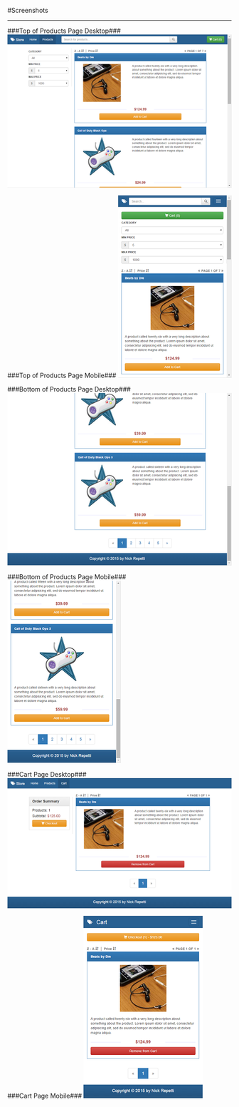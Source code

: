 #Screenshots
<hr>

###Top of Products Page Desktop###
![Desktop View](products-top-desktop.png)

###Top of Products Page Mobile###
![Mobile View](products-top-mobile.png)

###Bottom of Products Page Desktop###
![Desktop View](products-bottom-desktop.png)

###Bottom of Products Page Mobile###
![Mobile View](products-bottom-mobile.png)

###Cart Page Desktop###
![Desktop View](cart-desktop.png)

###Cart Page Mobile###
![Mobile View](cart-mobile.png)
